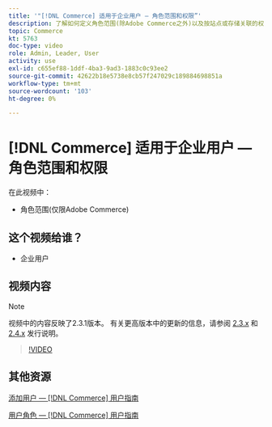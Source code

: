 ```yaml
---
title: '"[!DNL Commerce] 适用于企业用户 — 角色范围和权限”'
description: 了解如何定义角色范围(除Adobe Commerce之外)以及按站点或存储关联的权限。
topic: Commerce
kt: 5763
doc-type: video
role: Admin, Leader, User
activity: use
exl-id: c655ef88-1ddf-4ba3-9ad3-1883c0c93ee2
source-git-commit: 42622b18e5738e8cb57f247029c189884698851a
workflow-type: tm+mt
source-wordcount: '103'
ht-degree: 0%

---
```


# [!DNL Commerce] 适用于企业用户 — 角色范围和权限

在此视频中：

- 角色范围(仅限Adobe Commerce)

## 这个视频给谁？

- 企业用户

## 视频内容

>[!NOTE]
>
>视频中的内容反映了2.3.1版本。 有关更高版本中的更新的信息，请参阅 [ 2.3.x](https://devdocs.magento.com/guides/v2.3/release-notes/bk-release-notes.html) 和 [2.4.x](https://devdocs.magento.com/guides/v2.4/release-notes/bk-release-notes.html) 发行说明。

>[!VIDEO](https://video.tv.adobe.com/v/35948?quality=12&learn=on)

## 其他资源

[添加用户 —  [!DNL Commerce] 用户指南](https://docs.magento.com/user-guide/system/permissions-users-all.html)

[用户角色 —  [!DNL Commerce] 用户指南](https://docs.magento.com/user-guide/system/permissions-user-roles.html)

